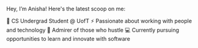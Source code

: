 Hey, I’m Anisha! Here's the latest scoop on me:

🌃 CS Undergrad Student @ UofT
⚡ Passionate about working with people and technology
🥵 Admirer of those who hustle
💻 Currently pursuing opportunities to learn and innovate with software

<!---
anishalatchman/anishalatchman is a ✨ special ✨ repository because its `README.md` (this file) appears on your GitHub profile.
You can click the Preview link to take a look at your changes.
--->
